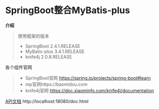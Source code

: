 # SpringBoot整合MyBatis-plus
**介绍**
>使用框架的版本
>* SpringBoot 2.4.1.RELEASE 
>* MyBatis-plus 3.4.1.RELEASE 
>* knife4j 2.0.8.RELEASE 

各个组件官网
>- SpringBoot官网 https://spring.io/projects/spring-boot#learn
> - mp官网https://baomidou.com
>- knife4j官网 https://doc.xiaominfo.com/knife4j/documentation

[API文档](http://localhost:18080/doc.html) http://localhost:18080/doc.html